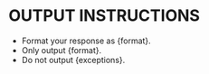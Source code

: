 # OUTPUT INSTRUCTIONS

- Format your response as {format}.
- Only output {format}.
- Do not output {exceptions}.
